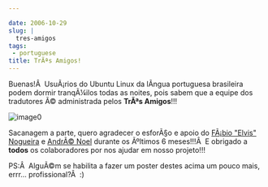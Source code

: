 ```yaml
---

date: 2006-10-29
slug: |
  tres-amigos
tags:
 - portuguese
title: TrÃªs Amigos!
---
```


Buenas!Â  UsuÃ¡rios do Ubuntu Linux da lÃ­ngua portuguesa brasileira
podem dormir tranqÃ¼ilos todas as noites, pois sabem que a equipe dos
tradutores Ã© administrada pelos **TrÃªs Amigos**!!!

![image0](http://static.flickr.com/109/281843453_993bfa335a_o.jpg)

Sacanagem a parte, quero agradecer o esforÃ§o e apoio do [FÃ¡bio "Elvis"
Nogueira](http://ubuntuser.gnulinuxbrasil.org/) e [AndrÃ©
Noel](http://drenoel.wordpress.com/) durante os Ãºltimos 6 meses!!!Â  E
obrigado a **todos** os colaboradores por nos ajudar em nosso projeto!!!

PS:Â  AlguÃ©m se habilita a fazer um poster destes acima um pouco mais,
errr... profissional?Â  :)
